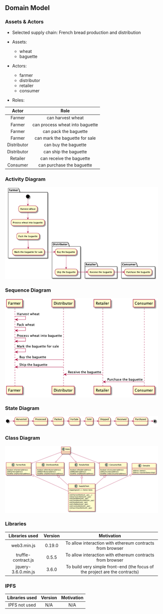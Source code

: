 ## Domain Model

### Assets & Actors

- Selected supply chain: French bread production and distribution

- Assets:
  - wheat
  - baguette

- Actors:
  - farmer
  - distributor
  - retailer
  - consumer

- Roles:

| Actor | Role |
|:---:|:---:|
|Farmer|can harvest wheat|
|Farmer|can process wheat into baguette|
|Farmer|can pack the baguette|
|Farmer|can mark the baguette for sale|
|Distributor|can buy the baguette|
|Distributor|can ship the baguette|
|Retailer|can receive the baguette|
|Consumer|can purchase the baguette|

### Activity Diagram

![baguette-activity-diagram](baguette-activity-diagram.png)

### Sequence Diagram

![baguette-sequence-diagram](baguette-sequence-diagram.png)

### State Diagram

![baguette-state-diagram](baguette-state-diagram.png)

### Class Diagram

![baguette-class-diagram](baguette-class-diagram.png)

### Libraries ️

| Libraries used | Version | Motivation |
|:---:|:---:|:---:|
|web3.min.js|0.19.0|To allow interaction with ethereum contracts from browser|
|truffle-contract.js|0.5.5|To allow interaction with ethereum contracts from browser|
|jquery-3.6.0.min.js|3.6.0|To build very simple front-end (the focus of the project are the contracts)|

### IPFS

| Libraries used | Version | Motivation |
|:---:|:---:|:---:|
|IPFS not used|N/A|N/A|
